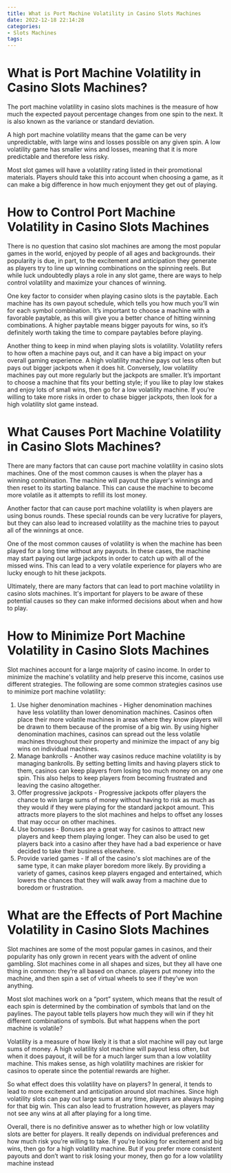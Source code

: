 ```yaml
---
title: What is Port Machine Volatility in Casino Slots Machines 
date: 2022-12-18 22:14:28
categories:
- Slots Machines
tags:
---
```



#  What is Port Machine Volatility in Casino Slots Machines? 

The port machine volatility in casino slots machines is the measure of how much the expected payout percentage changes from one spin to the next. It is also known as the variance or standard deviation.

A high port machine volatility means that the game can be very unpredictable, with large wins and losses possible on any given spin. A low volatility game has smaller wins and losses, meaning that it is more predictable and therefore less risky.

Most slot games will have a volatility rating listed in their promotional materials. Players should take this into account when choosing a game, as it can make a big difference in how much enjoyment they get out of playing.

#  How to Control Port Machine Volatility in Casino Slots Machines 

There is no question that casino slot machines are among the most popular games in the world, enjoyed by people of all ages and backgrounds. their popularity is due, in part, to the excitement and anticipation they generate as players try to line up winning combinations on the spinning reels. But while luck undoubtedly plays a role in any slot game, there are ways to help control volatility and maximize your chances of winning.

One key factor to consider when playing casino slots is the paytable. Each machine has its own payout schedule, which tells you how much you’ll win for each symbol combination. It’s important to choose a machine with a favorable paytable, as this will give you a better chance of hitting winning combinations. A higher paytable means bigger payouts for wins, so it’s definitely worth taking the time to compare paytables before playing.

Another thing to keep in mind when playing slots is volatility. Volatility refers to how often a machine pays out, and it can have a big impact on your overall gaming experience. A high volatility machine pays out less often but pays out bigger jackpots when it does hit. Conversely, low volatility machines pay out more regularly but the jackpots are smaller. It’s important to choose a machine that fits your betting style; if you like to play low stakes and enjoy lots of small wins, then go for a low volatility machine. If you’re willing to take more risks in order to chase bigger jackpots, then look for a high volatility slot game instead.

#  What Causes Port Machine Volatility in Casino Slots Machines? 

There are many factors that can cause port machine volatility in casino slots machines. One of the most common causes is when the player has a winning combination. The machine will payout the player's winnings and then reset to its starting balance. This can cause the machine to become more volatile as it attempts to refill its lost money.

Another factor that can cause port machine volatility is when players are using bonus rounds. These special rounds can be very lucrative for players, but they can also lead to increased volatility as the machine tries to payout all of the winnings at once.

One of the most common causes of volatility is when the machine has been played for a long time without any payouts. In these cases, the machine may start paying out large jackpots in order to catch up with all of the missed wins. This can lead to a very volatile experience for players who are lucky enough to hit these jackpots.

Ultimately, there are many factors that can lead to port machine volatility in casino slots machines. It's important for players to be aware of these potential causes so they can make informed decisions about when and how to play.

#  How to Minimize Port Machine Volatility in Casino Slots Machines 

Slot machines account for a large majority of casino income. In order to minimize the machine's volatility and help preserve this income, casinos use different strategies.
The following are some common strategies casinos use to minimize port machine volatility: 

1. Use higher denomination machines - Higher denomination machines have less volatility than lower denomination machines. Casinos often place their more volatile machines in areas where they know players will be drawn to them because of the promise of a big win. By using higher denomination machines, casinos can spread out the less volatile machines throughout their property and minimize the impact of any big wins on individual machines.
2. Manage bankrolls - Another way casinos reduce machine volatility is by managing bankrolls. By setting betting limits and having players stick to them, casinos can keep players from losing too much money on any one spin. This also helps to keep players from becoming frustrated and leaving the casino altogether.
3. Offer progressive jackpots - Progressive jackpots offer players the chance to win large sums of money without having to risk as much as they would if they were playing for the standard jackpot amount. This attracts more players to the slot machines and helps to offset any losses that may occur on other machines.
4. Use bonuses - Bonuses are a great way for casinos to attract new players and keep them playing longer. They can also be used to get players back into a casino after they have had a bad experience or have decided to take their business elsewhere.
5. Provide varied games - If all of the casino's slot machines are of the same type, it can make player boredom more likely. By providing a variety of games, casinos keep players engaged and entertained, which lowers the chances that they will walk away from a machine due to boredom or frustration.

#  What are the Effects of Port Machine Volatility in Casino Slots Machines

Slot machines are some of the most popular games in casinos, and their popularity has only grown in recent years with the advent of online gambling. Slot machines come in all shapes and sizes, but they all have one thing in common: they’re all based on chance. players put money into the machine, and then spin a set of virtual wheels to see if they’ve won anything.

Most slot machines work on a “port” system, which means that the result of each spin is determined by the combination of symbols that land on the paylines. The payout table tells players how much they will win if they hit different combinations of symbols. But what happens when the port machine is volatile?

Volatility is a measure of how likely it is that a slot machine will pay out large sums of money. A high volatility slot machine will payout less often, but when it does payout, it will be for a much larger sum than a low volatility machine. This makes sense, as high volatility machines are riskier for casinos to operate since the potential rewards are higher.

So what effect does this volatility have on players? In general, it tends to lead to more excitement and anticipation around slot machines. Since high volatility slots can pay out large sums at any time, players are always hoping for that big win. This can also lead to frustration however, as players may not see any wins at all after playing for a long time.

Overall, there is no definitive answer as to whether high or low volatility slots are better for players. It really depends on individual preferences and how much risk you’re willing to take. If you’re looking for excitement and big wins, then go for a high volatility machine. But if you prefer more consistent payouts and don’t want to risk losing your money, then go for a low volatility machine instead